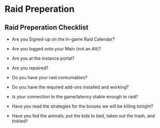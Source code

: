# Raid Preperation

## Raid Preperation Checklist
* Are you Signed-up on the In-game Raid Calendar?

* Are you logged onto your Main (not an Alt)?

* Are you at the instance portal?

* Are you repaired?

* Do you have your raid consumables?

* Do you have the required add-ons installed and working?

* Is your connection to the game/latency stable enough to raid?

* Have you read the strategies for the bosses we will be killing tonight?

* Have you fed the animals, put the kids to bed, taken out the trash, and tinkled?